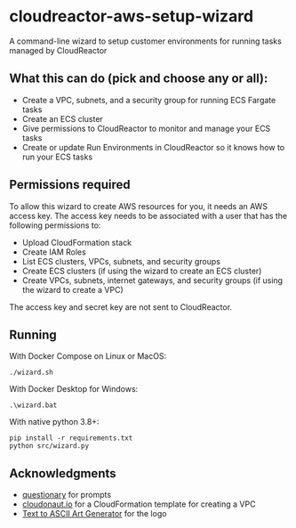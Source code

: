 # cloudreactor-aws-setup-wizard

A command-line wizard to setup customer environments for running tasks managed by CloudReactor

## What this can do (pick and choose any or all):

* Create a VPC, subnets, and a security group for running ECS Fargate tasks
* Create an ECS cluster
* Give permissions to CloudReactor to monitor and manage your ECS tasks 
* Create or update Run Environments in CloudReactor so it knows how to run your ECS tasks

## Permissions required

To allow this wizard to create AWS resources for you, it needs an AWS access key.
The access key needs to be associated with a user that has the following permissions to:
* Upload CloudFormation stack
* Create IAM Roles
* List ECS clusters, VPCs, subnets, and security groups
* Create ECS clusters (if using the wizard to create an ECS cluster)
* Create VPCs, subnets, internet gateways, and security groups (if using the wizard to create a VPC)

The access key and secret key are not sent to CloudReactor.

## Running

With Docker Compose on Linux or MacOS:

    ./wizard.sh

With Docker Desktop for Windows:

    .\wizard.bat

With native python 3.8+:

    pip install -r requirements.txt
    python src/wizard.py

## Acknowledgments

* [questionary](https://github.com/tmbo/questionary) for prompts
* [cloudonaut.io](https://github.com/widdix/aws-cf-templates) for a CloudFormation
template for creating a VPC
* [Text to ASCII Art Generator](patorjk.com) for the logo
